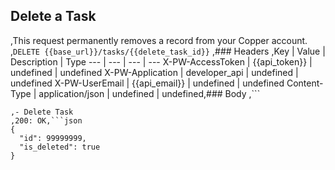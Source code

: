 ## Delete a Task
,This request permanently removes a record from your Copper account.
,```DELETE {{base_url}}/tasks/{{delete_task_id}}```
,### Headers
,Key | Value | Description | Type
--- | --- | --- | ---
X-PW-AccessToken | {{api_token}} | undefined | undefined
X-PW-Application | developer_api | undefined | undefined
X-PW-UserEmail | {{api_email}} | undefined | undefined
Content-Type | application/json | undefined | undefined,### Body
,```

```,### Example Responses
,- Delete Task
,200: OK,```json
{
  "id": 99999999,
  "is_deleted": true
}
```